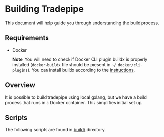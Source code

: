 # Building Tradepipe

This document will help guide you through understanding the build process.

## Requirements

- Docker

  **Note**: You will need to check if Docker CLI plugin buildx is properly installed (`docker-buildx` file should be present in `~/.docker/cli-plugins`). You can install buildx according to the [instructions](https://github.com/docker/buildx/blob/master/README.md#installing).

## Overview

It is possible to build tradepipe using local golang, but we have a build process that runs in a Docker container. This simplifies initial set up.


## Scripts

The following scripts are found in [build/](.) directory.
